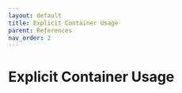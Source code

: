 ```yaml
---
layout: default
title: Explicit Container Usage
parent: References
nav_order: 2
---
```


# Explicit Container Usage